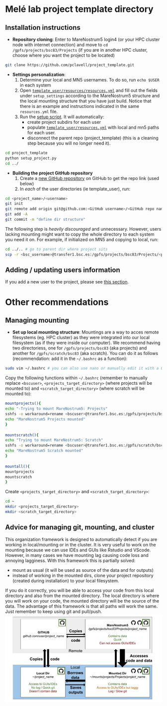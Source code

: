 # Melé lab project template directory


## Installation instructions


* **Repository cloning**:
Enter to MareNostrum5 login4 (or your HPC cluster node with internet connection) and move to `cd /gpfs/projects/bsc83/Projects` (if you are in another HPC cluster, choose where you want the project to be located)
```bash
git clone https://github.com/pclavell/project_template.git
```

* **Settings personalization**:
  1) Determine your local and MN5 usernames. To do so, run `echo $USER` in each system
  2) Open [`template_user/resources/resources.yml`](template_user/resources/resources.yml) and fill out the fields under `setup_settings` according to the MareNostrum5 structure and the local mounting structure that you have just build. Notice that there is an example and instructions indicated in the same `resources.yml` file.
  <!-- TODO : add a link to the section on the mounting and philosophy -->
  3) Run the [setup script](setup_project.py). It will automatically:
     * create project subdirs for each user
     * populate [`template_user/resources.yml`](template_user/resources/resources.yml) with local and mn5 paths for each user.
     * disconnect the parent repo (project_template) (this is a cleaning step because you will no longer need it).
```bash
cd project_template
python setup_project.py
cd ../
```
* **Building the project GitHub repository**
  1) Create a [new GitHub repository](https://github.com/new) on GitHub to get the repo link (used below)
  2) In *each* of the user directories (ie template_user), run:

```bash
cd <project_name>/<username>
git init
git remote add origin git@github.com:<GitHub username>/<GitHub repo name>.git
git add -A
git commit -m "define dir structure"
```
  The following step is *heavily discouraged* and unnecessary. However, users lacking mounting might want to copy the whole directory to each system you need it on. For example, if initialized on MN5 and copying to local, run:
```bash
cd ../.. # go to parent dir where project sits
scp -r <bsc_username>@transfer1.bsc.es:/gpfs/projects/bsc83/Projects/<project_name> <project_name>
```

## Adding / updating users information

If you add a new user to the project, please see [this section](template_user/#adding--updating-users-information).

# Other recommendations

## Managing mounting

* **Set up local mounting structure**:
Mountings are a way to acces remote filesystems (eg. HPC cluster) as they were integrated into our local filesystem (as if they were inside our computer).
We recommend having two directoriess, one for `/gpfs/projects/bsc83` (aka projects) and another for `/gpfs/scratch/bsc83` (aka scratch).
You can do it as follows (recommendation: add it in the `~/.bashrc` as a function):
```bash
sudo vim ~/.bashrc # you can also use nano or manually edit it with a GUI
```
Copy the following functions within `~/.bashrc` (remember to manually replace `<bscuser>`, `<projects_target_directory>` (where projects will be mounted to) and `<scratch_target_directory>` (where scratch will be mounted to):
```bash
mountprojects(){
echo "-Trying to mount MareNostrum5: Projects"
sshfs -o workaround=rename <bscuser>@transfer1.bsc.es:/gpfs/projects/bsc83/ <projects_target_directory> # replace with your bsc user and your target directory (eg. /home/pclavell/mounts/projects)
echo "MareNostrum5 Projects mounted"
}

mountscratch(){
echo "Trying to mount MareNostrum5: Scratch"
sshfs -o workaround=rename <bscuser>@transfer1.bsc.es:/gpfs/scratch/bsc83/ <scratch_target_directory> # replace with your bsc user and your target directory (eg. /home/pclavell/mounts/scratch)
echo "MareNostrum5 Scratch mounted"
}

mountall(){
mountprojects
mountscratch
}
```

Create `<projects_target_directory>` and `<scratch_target_directory>`:

```bash
cd ~
mkdir <projects_target_directory>
mkdir <scratch_target_directory>
```

## Advice for managing git, mounting, and cluster

This organization framework is designed to automatically detect if you are working in local/mounting or in the cluster. It is very useful to work on the mounting because we can use IDEs and GUIs like Rstudio and VScode. However, in many cases we have mounting lag causing code loss and annoying lagginess. With this framework this is partially solved:
- mount as usual (it will be used as source of the data and for outputs)
- instead of working in the mounted dirs, clone your project repository (created during installation) to your local filesystem.

If you do it correctly, you will be able to access your code from this local directory and also from the mounted directory. The local directory is where you will work on your code, the mounted directory will be the source of the data. The advantage of this framework is that all paths will work the same. Just remember to keep using git and pull/push.
![framework_visualization](dev/framework_visualization.jpg)

